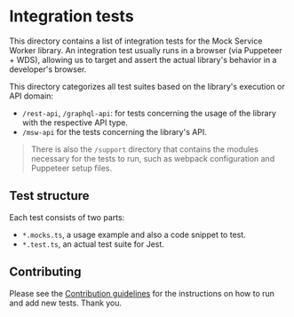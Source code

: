 # Integration tests

This directory contains a list of integration tests for the Mock Service Worker library. An integration test usually runs in a browser (via Puppeteer + WDS), allowing us to target and assert the actual library's behavior in a developer's browser.

This directory categorizes all test suites based on the library's execution or API domain:

- `/rest-api`, `/graphql-api`: for tests concerning the usage of the library with the respective API type.
- `/msw-api` for the tests concerning the library's API.

> There is also the `/support` directory that contains the modules necessary for the tests to run, such as webpack configuration and Puppeteer setup files.

## Test structure

Each test consists of two parts:

- `*.mocks.ts`, a usage example and also a code snippet to test.
- `*.test.ts`, an actual test suite for Jest.

## Contributing

Please see the [Contribution guidelines](../.github/CONTRIBUTING.md) for the instructions on how to run and add new tests. Thank you.
